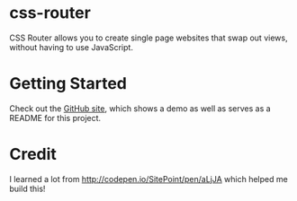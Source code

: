 # css-router
CSS Router allows you to create single page websites that swap out views, without having to use JavaScript.

# Getting Started
Check out the [GitHub site](https://farazfazli.github.io/css-router), which shows a demo as well as serves as a README for this project.

# Credit
I learned a lot from http://codepen.io/SitePoint/pen/aLjJA which helped me build this!
